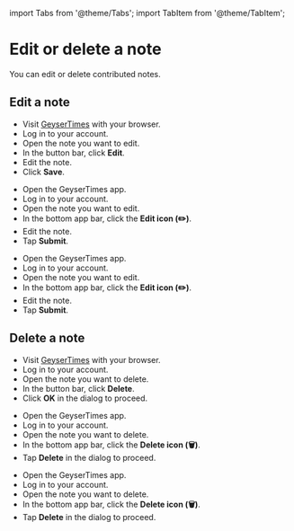 import Tabs from '@theme/Tabs';
import TabItem from '@theme/TabItem';

# Edit or delete a note

You can edit or delete contributed notes.

## Edit a note

<Tabs groupId="os">
<TabItem value="web" label="Website">

* Visit [GeyserTimes](https://geysertimes.org) with your browser.
* Log in to your account.
* Open the note you want to edit. 
* In the button bar, click **Edit**.
* Edit the note. 
* Click **Save**.

</TabItem>
<TabItem value="android" label="Android">

* Open the GeyserTimes app.
* Log in to your account.
* Open the note you want to edit. 
* In the bottom app bar, click the **Edit icon (✏️)**.
* Edit the note. 
* Tap **Submit**.

</TabItem>
<TabItem value="iOS" label="iOS">

* Open the GeyserTimes app.
* Log in to your account.
* Open the note you want to edit. 
* In the bottom app bar, click the **Edit icon (✏️)**.
* Edit the note. 
* Tap **Submit**.

</TabItem>
</Tabs>

## Delete a note

<Tabs groupId="os">
<TabItem value="web" label="Website">

* Visit [GeyserTimes](https://geysertimes.org) with your browser.
* Log in to your account.
* Open the note you want to delete. 
* In the button bar, click **Delete**.
* Click **OK** in the dialog to proceed.

</TabItem>
<TabItem value="android" label="Android">

* Open the GeyserTimes app.
* Log in to your account.
* Open the note you want to delete. 
* In the bottom app bar, click the **Delete icon (🗑️)**.
* Tap **Delete** in the dialog to proceed.

</TabItem>
<TabItem value="iOS" label="iOS">

* Open the GeyserTimes app.
* Log in to your account.
* Open the note you want to delete. 
* In the bottom app bar, click the **Delete icon (🗑️)**.
* Tap **Delete** in the dialog to proceed.

</TabItem>
</Tabs>